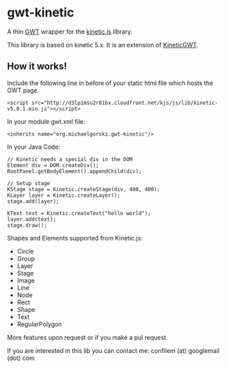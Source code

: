 gwt-kinetic
===========

A thin [GWT](http://www.gwtproject.org/) wrapper for the [kinetic.js](http://www.kineticjs.com/) library.

This library is based on kinetic 5.x. It is an extension of [KineticGWT](https://github.com/neothemachine/KineticGWT).


## How it works!


Include the following line in before </head> of your static html file which hosts the GWT page.

    <script src="http://d3lp1msu2r81bx.cloudfront.net/kjs/js/lib/kinetic-v5.0.1.min.js"></script>

In your module gwt.xml file: 

    <inherits name="org.michaelgorski.gwt-kinetic"/>

In your Java Code: 

    // Kinetic needs a special div in the DOM
    Element div = DOM.createDiv();
    RootPanel.getBodyElement().appendChild(div);
    
    // Setup stage
    KStage stage = Kinetic.createStage(div, 400, 400);
    KLayer layer = Kinetic.createLayer();
    stage.add(layer);
    
    KText text = Kinetic.createText("hello world"); 
    layer.add(text);
    stage.draw();
  
  
Shapes and Elements supported from Kinetic.js: 

- Circle
- Group
- Layer
- Stage
- Image
- Line
- Node
- Rect
- Shape
- Text
- RegularPolygon


More features upon request or if you make a pul request. 


If you are interested in this lib you can contact me: confilem (at) googlemail (dot) com
